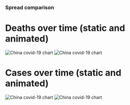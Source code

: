 ### Spread comparison 
# Deaths over time (static and animated)
![China covid-19 chart](https://raw.githubusercontent.com/madlag/coronavirus_study/master/notebooks/graphs/2020-03-20/countries/China/2020-03-20_China_deaths.png "China covid-19 chart")
![China covid-19 chart](https://raw.githubusercontent.com/madlag/coronavirus_study/master/notebooks/graphs/2020-03-20/countries/China/2020-03-20_China_deaths.gif "China covid-19 chart")

# Cases over time (static and animated)
![China covid-19 chart](https://raw.githubusercontent.com/madlag/coronavirus_study/master/notebooks/graphs/2020-03-20/countries/China/2020-03-20_China_cases.png "China covid-19 chart")
![China covid-19 chart](https://raw.githubusercontent.com/madlag/coronavirus_study/master/notebooks/graphs/2020-03-20/countries/China/2020-03-20_China_cases.gif "China covid-19 chart")